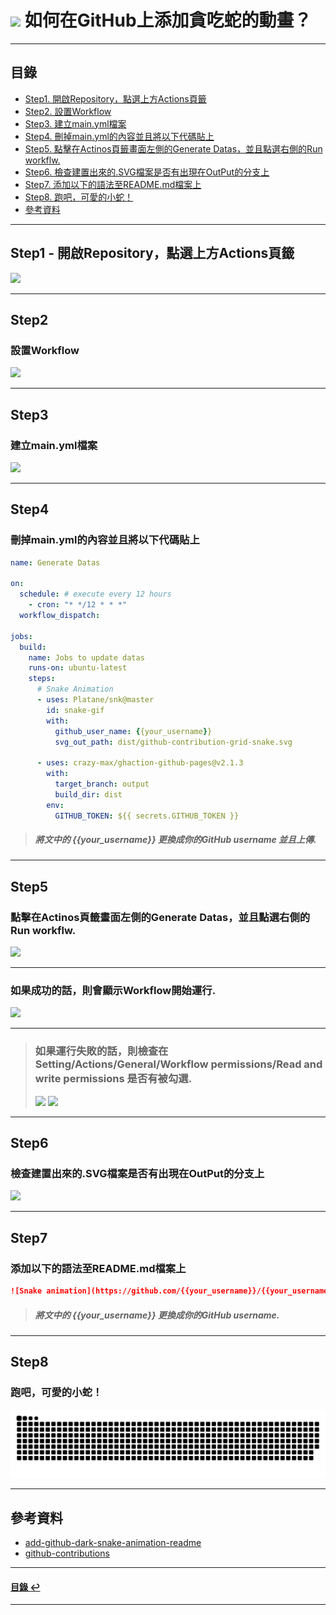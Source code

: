 # ![](https://drive.google.com/uc?id=10INx5_pkhMcYRdx_OO4rXNXxcsvPtBYq) 如何在GitHub上添加貪吃蛇的動畫？

---

<!--ts-->
## 目錄
* [Step1. 開啟Repository，點選上方Actions頁籤](#step1-*)
* [Step2. 設置Workflow](#step2-*)
* [Step3. 建立main.yml檔案](#step3-*)
* [Step4. 刪掉main.yml的內容並且將以下代碼貼上](#step4-*)
* [Step5. 點擊在Actinos頁籤畫面左側的Generate Datas，並且點選右側的Run workflw.](#step5-*)
* [Step6. 檢查建置出來的.SVG檔案是否有出現在OutPut的分支上](#step6-*)
* [Step7. 添加以下的語法至README.md檔案上](#step7-*)
* [Step8. 跑吧，可愛的小蛇！](#step8-*)
* [參考資料](#參考資料)
<!--te-->

---

## Step1 - 開啟Repository，點選上方Actions頁籤
![](https://drive.google.com/uc?id=17746pbaUjQDEPkZDWPQRQ-xwVKb0d80n)

---

## Step2
### 設置Workflow
![](https://drive.google.com/uc?id=1xHVMHJCOvFU4MnYaveat4O_59E2MvOf3)

---

## Step3
### 建立main.yml檔案
![](https://drive.google.com/uc?id=1DqTFxjWwMdYyq0E6l2NZEL8CCvMenqDv)

---

## Step4
### 刪掉main.yml的內容並且將以下代碼貼上
```yml
name: Generate Datas

on:
  schedule: # execute every 12 hours
    - cron: "* */12 * * *"
  workflow_dispatch:

jobs:
  build:
    name: Jobs to update datas
    runs-on: ubuntu-latest
    steps:
      # Snake Animation
      - uses: Platane/snk@master
        id: snake-gif
        with:
          github_user_name: {{your_username}}
          svg_out_path: dist/github-contribution-grid-snake.svg

      - uses: crazy-max/ghaction-github-pages@v2.1.3
        with:
          target_branch: output
          build_dir: dist
        env:
          GITHUB_TOKEN: ${{ secrets.GITHUB_TOKEN }}
```
> ##### 將文中的 {{your_username}} 更換成你的GitHub username 並且上傳.

---


## Step5
### 點擊在Actinos頁籤畫面左側的Generate Datas，並且點選右側的Run workflw.
![](https://drive.google.com/uc?id=139WSa9l11SjQw6cnJ22dZgaQWI4eHzLm)

---

### 如果成功的話，則會顯示Workflow開始運行.
![](https://drive.google.com/uc?id=1ucmC8GHYyza-TPRvUu4nzs7gPZ-q0_WG)

---

> ### 如果運行失敗的話，則檢查在Setting/Actions/General/Workflow permissions/Read and write permissions 是否有被勾選.
> ![](https://drive.google.com/uc?id=10rt8_b40bPxjggCLWemt1qJ0VHGKKVOl)
> ![](https://drive.google.com/uc?id=1R5vdo5TRVIyLiWy0B9pyXDydAZ30rMrn)

---

## Step6
### 檢查建置出來的.SVG檔案是否有出現在OutPut的分支上
![](https://drive.google.com/uc?id=1_7pwN9DJn_SjWLEGSmGIiuZghDdjO7LV)

---

## Step7
### 添加以下的語法至README.md檔案上

```md
![Snake animation](https://github.com/{{your_username}}/{{your_username}}/blob/output/github-contribution-grid-snake.svg)
```
> ##### 將文中的 {{your_username}} 更換成你的GitHub username.

---

## Step8
### 跑吧，可愛的小蛇！
![Snake animation](https://github.com/RC-Dev-Tech/RC-Dev-Tech/blob/output/github-contribution-grid-snake.svg)

---

## 參考資料
* [add-github-dark-snake-animation-readme](https://blog.arnabghosh.me/add-github-dark-snake-animation-readme#heading-2-go-to-action)  
* [github-contributions](https://github.com/topics/github-contributions)

---

<!--ts-->
#### [目錄 ↩](#目錄)
<!--te-->

---
